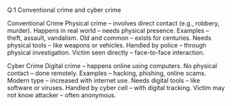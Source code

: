 Q:1  Conventional crime and cyber crime 

Conventional Crime
    Physical crime – involves direct contact (e.g., robbery, murder).
    Happens in real world – needs physical presence.
    Examples – theft, assault, vandalism.
    Old and common – exists for centuries.
    Needs physical tools – like weapons or vehicles.
    Handled by police – through physical investigation.
    Victim seen directly – face-to-face interaction.

Cyber Crime
    Digital crime – happens online using computers.
    No physical contact – done remotely.
    Examples – hacking, phishing, online scams.
    Modern type – increased with internet use.
    Needs digital tools – like software or viruses.
    Handled by cyber cell – with digital tracking.
    Victim may not know attacker – often anonymous.
